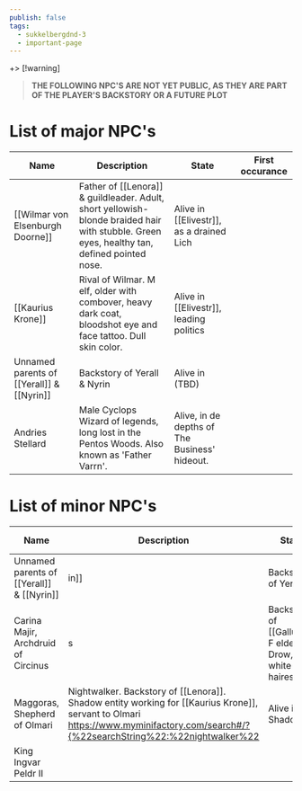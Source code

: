 ```yaml
---
publish: false
tags:
  - sukkelbergdnd-3
  - important-page
---
```

+> [!warning]
> **THE FOLLOWING NPC'S ARE NOT YET PUBLIC, AS THEY ARE PART OF THE PLAYER'S BACKSTORY OR A FUTURE PLOT**
# List of major NPC's

| Name                                      | Description                                                                                                                                 | State                                         | First occurance |
| ----------------------------------------- | ------------------------------------------------------------------------------------------------------------------------------------------- | --------------------------------------------- | --------------- |
| [[Wilmar von Elsenburgh Doorne]]          | Father of [[Lenora]] & guildleader. Adult, short yellowish-blonde braided hair with stubble. Green eyes, healthy tan, defined pointed nose. | Alive in [[Elivestr]], as a drained Lich      |                 |
| [[Kaurius Krone]]                         | Rival of Wilmar. M elf, older with combover, heavy dark coat, bloodshot eye and face tattoo. Dull skin color.                               | Alive in [[Elivestr]], leading politics       |                 |
| Unnamed parents of [[Yerall]] & [[Nyrin]] | Backstory of Yerall & Nyrin                                                                                                                 | Alive in (TBD)                                |                 |
| Andries Stellard                          | Male Cyclops Wizard of legends, long lost in the Pentos Woods. Also known as 'Father Varrn'.                                                | Alive, in de depths of The Business' hideout. |                 |
# List of minor NPC's
| Name                                      | Description                                                                                                                                                                          | State                   | First occurance |
| ----------------------------------------- | ------------------------------------------------------------------------------------------------------------------------------------------------------------------------------------ | ----------------------- | --------------- |
| Unnamed parents of [[Yerall]] & [[Nyrin]] | in]] | Backstory of Yerall &                                                                                                                                                         | Alive in (TBD)          |                 |
| Carina Majir, Archdruid of Circinus       | s       | Backstory of [[Gallus]]. F elder Drow, white haires, hoa                                                                                                                   | Alive in Camp Aurora    |                 |
| Maggoras, Shepherd of Olmari              | Nightwalker. Backstory of [[Lenora]]. Shadow entity working for [[Kaurius Krone]], servant to Olmari<br>https://www.myminifactory.com/search#/?{%22searchString%22:%22nightwalker%22 | Alive in the Shadowfell |                 |
| King Ingvar Peldr II                      | |                                                                                                                                                                                    | Alive                   |                 |
